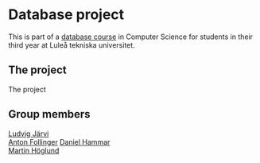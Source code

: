 # Database project

This is part of a [database course](https://www.ltu.se/edu/course/D00/D0018E/D0018E-Databasteknik-1.87206?kursView=kursplan) in Computer Science for students in their third year at Luleå tekniska universitet.

## The project
The project 

## Group members
[Ludvig Järvi](https://github.com/Jaevii)  
[Anton Follinger](https://github.com/Hundmat)
[Daniel Hammar](https://github.com/DanielHammar)  
[Martin Höglund](https://github.com/LarsHajdronKolajder)  
